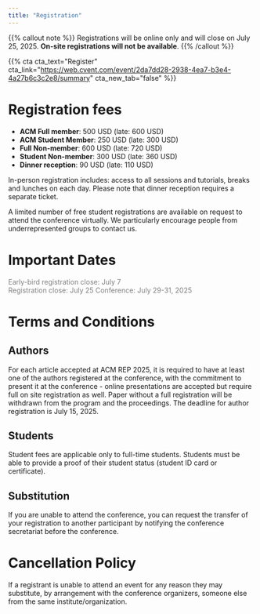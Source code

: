 ```yaml
---
title: "Registration"
---
```


{{% callout note %}}
Registrations will be online only and will close on July 25, 2025. **On-site registrations will not be available**.
{{% /callout %}}

{{% cta cta_text="Register" cta_link="https://web.cvent.com/event/2da7dd28-2938-4ea7-b3e4-4a27b6c3c2e8/summary" cta_new_tab="false" %}}



# Registration fees

 - **ACM Full member**: 500 USD (late: 600 USD)
 - **ACM Student Member**: 250 USD (late: 300 USD)
 - **Full Non-member**: 600 USD (late: 720 USD)
 - **Student Non-member**: 300 USD (late: 360 USD)
 - **Dinner reception**: 90 USD (late: 110 USD)

In-person registration includes: access to all sessions and tutorials, breaks and lunches on each day. Please note that dinner reception requires a separate ticket.

A limited number of free student registrations are available on request to attend the
conference virtually. We particularly encourage people from underrepresented
groups to contact us.


# Important Dates

<span style=color:grey>Early-bird registration close: July 7</span>  
<span style=color:grey>Registration close: July 25</span>
<span style=color:grey>Conference:  July 29-31, 2025</span>  

# Terms and Conditions

## Authors
For each article accepted at ACM REP 2025, it is required to have at least one of the authors registered at the conference, with the commitment to present it at the conference - online presentations are accepted but require full on site registration as well. Paper without a full registration will be withdrawn from the program and the proceedings. The deadline for author registration is July 15, 2025.

## Students
Student fees are applicable only to full-time students. Students must be able to provide a proof of their student status (student ID card or certificate).

## Substitution
If you are unable to attend the conference, you can request the transfer of your registration to another participant by notifying the conference secretariat before the conference.

# Cancellation Policy

If a registrant is unable to attend an event for any reason they may substitute, by arrangement with the conference organizers, someone else from the same institute/organization.

